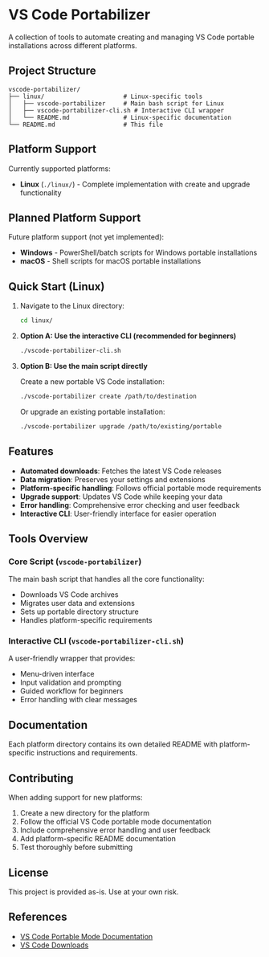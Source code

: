 # VS Code Portabilizer

A collection of tools to automate creating and managing VS Code portable installations across different platforms.

## Project Structure

```
vscode-portabilizer/
├── linux/                      # Linux-specific tools
│   ├── vscode-portabilizer     # Main bash script for Linux
│   ├── vscode-portabilizer-cli.sh # Interactive CLI wrapper
│   └── README.md               # Linux-specific documentation
└── README.md                   # This file
```

## Platform Support

Currently supported platforms:

- **Linux** (`./linux/`) - Complete implementation with create and upgrade functionality

## Planned Platform Support

Future platform support (not yet implemented):

- **Windows** - PowerShell/batch scripts for Windows portable installations
- **macOS** - Shell scripts for macOS portable installations

## Quick Start (Linux)

1. Navigate to the Linux directory:
   ```bash
   cd linux/
   ```

2. **Option A: Use the interactive CLI (recommended for beginners)**
   ```bash
   ./vscode-portabilizer-cli.sh
   ```

3. **Option B: Use the main script directly**
   
   Create a new portable VS Code installation:
   ```bash
   ./vscode-portabilizer create /path/to/destination
   ```

   Or upgrade an existing portable installation:
   ```bash
   ./vscode-portabilizer upgrade /path/to/existing/portable
   ```

## Features

- **Automated downloads**: Fetches the latest VS Code releases
- **Data migration**: Preserves your settings and extensions
- **Platform-specific handling**: Follows official portable mode requirements
- **Upgrade support**: Updates VS Code while keeping your data
- **Error handling**: Comprehensive error checking and user feedback
- **Interactive CLI**: User-friendly interface for easier operation

## Tools Overview

### Core Script (`vscode-portabilizer`)
The main bash script that handles all the core functionality:
- Downloads VS Code archives
- Migrates user data and extensions
- Sets up portable directory structure
- Handles platform-specific requirements

### Interactive CLI (`vscode-portabilizer-cli.sh`)
A user-friendly wrapper that provides:
- Menu-driven interface
- Input validation and prompting
- Guided workflow for beginners
- Error handling with clear messages

## Documentation

Each platform directory contains its own detailed README with platform-specific instructions and requirements.

## Contributing

When adding support for new platforms:

1. Create a new directory for the platform
2. Follow the official VS Code portable mode documentation
3. Include comprehensive error handling and user feedback
4. Add platform-specific README documentation
5. Test thoroughly before submitting

## License

This project is provided as-is. Use at your own risk.

## References

- [VS Code Portable Mode Documentation](https://code.visualstudio.com/docs/editor/portable)
- [VS Code Downloads](https://code.visualstudio.com/download)
